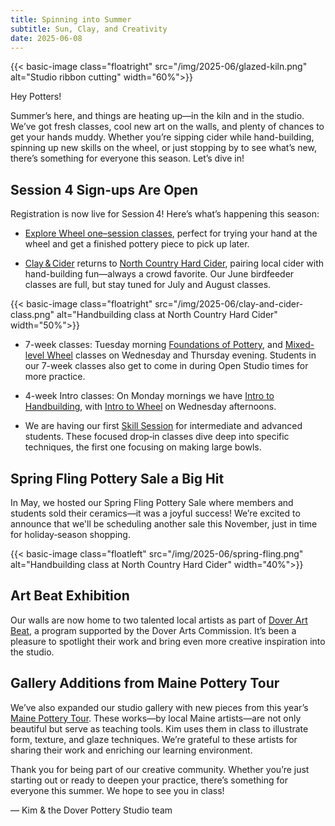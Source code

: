 ```yaml
---
title: Spinning into Summer
subtitle: Sun, Clay, and Creativity
date: 2025-06-08
---
```


{{< basic-image class="floatright" src="/img/2025-06/glazed-kiln.png" alt="Studio ribbon cutting" width="60%">}}

Hey Potters!

Summer’s here, and things are heating up—in the kiln and in the studio. We’ve got fresh classes, cool new art on the walls, and plenty of chances to get your hands muddy. Whether you’re sipping cider while hand-building, spinning up new skills on the wheel, or just stopping by to see what’s new, there’s something for everyone this season. Let’s dive in!

<!--more-->

## Session 4 Sign‑ups Are Open
Registration is now live for Session 4! Here’s what’s happening this season:

- [Explore Wheel one–session classes](https://doverpotterystudio.kilnfire.com/classes/explore-wheel), perfect for trying your hand at the wheel and get a finished pottery piece to pick up later.

- [Clay & Cider](https://doverpotterystudio.kilnfire.com/classes/clay-cider) returns to [North Country Hard Cider](https://www.northcountryhardcider.com/), pairing local cider with hand-building fun—always a crowd favorite. Our June birdfeeder classes are full, but stay tuned for July and August classes.

{{< basic-image class="floatright" src="/img/2025-06/clay-and-cider-class.png" alt="Handbuilding class at North Country Hard Cider" width="50%">}}

- 7-week classes: Tuesday morning [Foundations of Pottery](https://doverpotterystudio.kilnfire.com/classes/foundations-of-pottery), and [Mixed-level Wheel](https://doverpotterystudio.kilnfire.com/classes/mixed-level-wheel) classes on Wednesday and Thursday evening. Students in our 7-week classes also get to come in during Open Studio times for more practice.

- 4-week Intro classes: On Monday mornings we have [Intro to Handbuilding](https://doverpotterystudio.kilnfire.com/classes/intro-to-handbuilding), with [Intro to Wheel](https://doverpotterystudio.kilnfire.com/classes/intro-to-throwing) on Wednesday afternoons.  

- We are having our first [Skill Session](https://doverpotterystudio.kilnfire.com/classes/skill-sessions) for intermediate and advanced students. These focused drop‑in classes dive deep into specific techniques, the first one focusing on making large bowls.

## Spring Fling Pottery Sale a Big Hit
In May, we hosted our Spring Fling Pottery Sale where members and students sold their ceramics—it was a joyful success! We’re excited to announce that we'll be scheduling another sale this November, just in time for holiday‑season shopping.

{{< basic-image class="floatleft" src="/img/2025-06/spring-fling.png" alt="Handbuilding class at North Country Hard Cider" width="40%">}}

## Art Beat Exhibition
Our walls are now home to two talented local artists as part of [Dover Art Beat](https://www.instagram.com/p/DJ97a5RJj6d/), a program supported by the Dover Arts Commission. It’s been a pleasure to spotlight their work and bring even more creative inspiration into the studio.

## Gallery Additions from Maine Pottery Tour
We’ve also expanded our studio gallery with new pieces from this year’s [Maine Pottery Tour](https://www.instagram.com/mainepotterytour/). These works—by local Maine artists—are not only beautiful but serve as teaching tools. Kim uses them in class to illustrate form, texture, and glaze techniques. We’re grateful to these artists for sharing their work and enriching our learning environment.

Thank you for being part of our creative community. Whether you’re just starting out or ready to deepen your practice, there’s something for everyone this summer. We hope to see you in class!

— Kim & the Dover Pottery Studio team